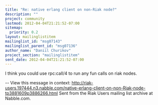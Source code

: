 ```yaml
---
title: "Re: native erlang client on non-Riak node?"
description: ""
project: community
lastmod: 2012-04-04T21:21:52-07:00
sitemap:
  priority: 0.2
layout: mailinglistitem
mailinglist_id: "msg07143"
mailinglist_parent_id: "msg07136"
author_name: "Daniil Churikov"
project_section: "mailinglistitem"
sent_date: 2012-04-04T21:21:52-07:00
---
```



I think you could use rpc:call/4 to run any fun calls on riak nodes.

--
View this message in context: 
http://riak-users.197444.n3.nabble.com/native-erlang-client-on-non-Riak-node-tp3881609p3886266.html
Sent from the Riak Users mailing list archive at Nabble.com.

